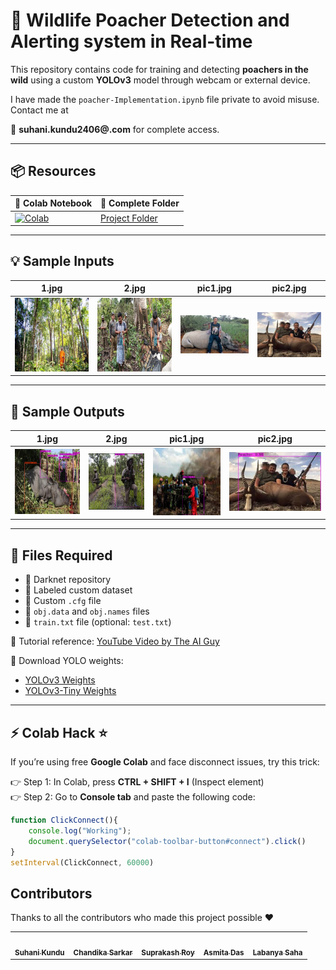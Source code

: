 # 🦌 Wildlife Poacher Detection and Alerting system in Real-time

This repository contains code for training and detecting **poachers in the wild** using a custom **YOLOv3** model through webcam or external device.  


I have made the `poacher-Implementation.ipynb` file private to avoid misuse. Contact me at 

📩 **suhani.kundu2406@.com** for complete access.  

---

## 📦 Resources  
| 📒 Colab Notebook | 🧠 Complete Folder |  
|-------------------|---------------------|  
[![Colab](https://colab.research.google.com/assets/colab-badge.svg)](https://colab.research.google.com/drive/1XL2NzO_WaWeyQVlVhmnqNG82vjEz008Y?usp=sharing) | [Project Folder](https://drive.google.com/drive/folders/1vvhg2fayBCQngZidOL04CA05Z8gl83tB?usp=sharing) |  

---

## 💡 Sample Inputs  
| 1.jpg | 2.jpg | pic1.jpg | pic2.jpg |  
|-------|-------|----------|----------|  
| ![input1](https://github.com/suhanikundu/wildlife-poaching-detection/blob/main/test_images/1.jpg) | ![input2](https://github.com/suhanikundu/wildlife-poaching-detection/blob/main/test_images/2.jpg) | ![input3](https://github.com/suhanikundu/wildlife-poaching-detection/blob/main/test_images/pic1.jpg) | ![input4](https://github.com/suhanikundu/wildlife-poaching-detection/blob/main/test_images/pic2.jpg) |  

---

## 🧠 Sample Outputs  
| 1.jpg | 2.jpg | pic1.jpg | pic2.jpg |  
|-------|-------|----------|----------|  
| ![output1](https://github.com/suhanikundu/wildlife-poaching-detection/blob/main/test_images/Screenshot%202025-08-27%20205859.png) | ![output2](https://github.com/suhanikundu/wildlife-poaching-detection/blob/main/test_images/Screenshot%202025-08-27%20205958.png) | ![output3](https://github.com/suhanikundu/wildlife-poaching-detection/blob/main/test_images/Screenshot%202025-08-27%20210019.png) | ![output4](https://github.com/suhanikundu/wildlife-poaching-detection/blob/main/test_images/Screenshot%202025-08-27%20205724.png) |  

---

## 📂 Files Required
- 📌 Darknet repository  
- 📌 Labeled custom dataset  
- 📌 Custom `.cfg` file  
- 📌 `obj.data` and `obj.names` files  
- 📌 `train.txt` file (optional: `test.txt`)  

🎥 Tutorial reference: [YouTube Video by The AI Guy](https://www.youtube.com/watch?v=10joRJt39Ns)  

🔗 Download YOLO weights:  
- [YOLOv3 Weights](https://pjreddie.com/media/files/yolov3.weights)  
- [YOLOv3-Tiny Weights](https://pjreddie.com/media/files/yolov3-tiny.weights)  

---

## ⚡ Colab Hack ⭐  
If you’re using free **Google Colab** and face disconnect issues, try this trick:  

👉 Step 1: In Colab, press **CTRL + SHIFT + I** (Inspect element)  
👉 Step 2: Go to **Console tab** and paste the following code:  

```js
function ClickConnect(){
    console.log("Working"); 
    document.querySelector("colab-toolbar-button#connect").click() 
}
setInterval(ClickConnect, 60000)

```
## Contributors  

Thanks to all the contributors who made this project possible ❤️  

<table>
  <tr>
    <td align="center">
      <a href="https://github.com/suhanikundu">
        <img src="https://avatars.githubusercontent.com/u/126338201?v=4" width="100px;" alt=""/>
        <br /><sub><b>Suhani Kundu</b></sub>
      </a>
    </td>
    <td align="center">
      <a href="https://github.com/chandikasarkar">
        <img src="https://avatars.githubusercontent.com/u/122215135?v=4" width="100px;" alt=""/>
        <br /><sub><b>Chandika Sarkar</b></sub>
      </a>
    </td>
    <td align="center">
      <a href="https://github.com/SuprakashRoy04">
        <img src="https://avatars.githubusercontent.com/u/122284717?v=4" width="100px;" alt=""/>
        <br /><sub><b>Suprakash Roy</b></sub>
      </a>
    </td>
    <td align="center">
      <a href="https://github.com/asmitadas16">
        <img src="https://avatars.githubusercontent.com/u/201049680?v=4" width="100px;" alt=""/>
        <br /><sub><b>Asmita Das</b></sub>
      </a>
    </td>
    <td align="center">
      <a href="https://github.com/labanyasaha2004">
        <img src="https://avatars.githubusercontent.com/u/177427463?v=4" width="100px;" alt=""/>
        <br /><sub><b>Labanya Saha</b></sub>
      </a>
    </td>
  </tr>
</table>
